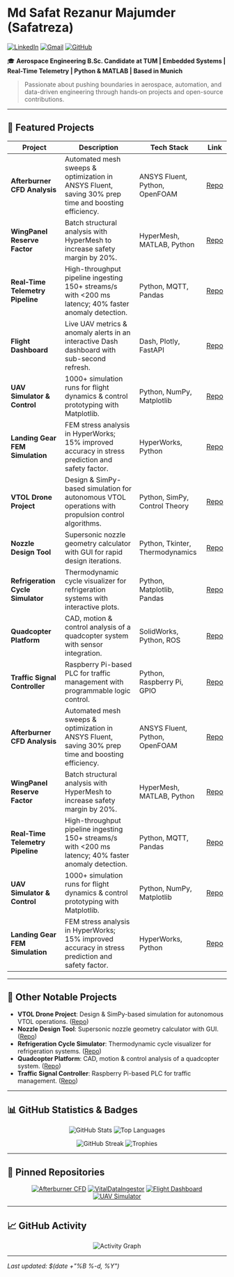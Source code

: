 # Md Safat Rezanur Majumder (Safatreza)

[![LinkedIn](https://img.shields.io/badge/LinkedIn-Safat%20Rezanur%20Majumder-blue?logo=linkedin)](https://www.linkedin.com/in/safat-rezanur-majumder-8496a7273/) [![Gmail](https://img.shields.io/badge/Gmail-safatrezanur9@gmail.com-red?logo=gmail)](mailto:safatrezanur9@gmail.com) [![GitHub](https://img.shields.io/badge/GitHub-Safatreza-black?logo=github)](https://github.com/Safatreza)

🎓 **Aerospace Engineering B.Sc. Candidate at TUM | Embedded Systems | Real-Time Telemetry | Python & MATLAB | Based in Munich**

> Passionate about pushing boundaries in aerospace, automation, and data-driven engineering through hands‑on projects and open-source contributions.

---

## 🚀 Featured Projects

| Project                           | Description                                                                                           | Tech Stack                      | Link                                                                                   |
| --------------------------------- | ----------------------------------------------------------------------------------------------------- | ------------------------------- | -------------------------------------------------------------------------------------- |
| **Afterburner CFD Analysis**      | Automated mesh sweeps & optimization in ANSYS Fluent, saving 30% prep time and boosting efficiency.   | ANSYS Fluent, Python, OpenFOAM  | [Repo](https://github.com/Safatreza/afterburner-cfd)                                   |
| **WingPanel Reserve Factor**      | Batch structural analysis with HyperMesh to increase safety margin by 20%.                            | HyperMesh, MATLAB, Python       | [Repo](https://github.com/Safatreza/WingPanel_RF_Analysis)                             |
| **Real‑Time Telemetry Pipeline**  | High-throughput pipeline ingesting 150+ streams/s with <200 ms latency; 40% faster anomaly detection. | Python, MQTT, Pandas            | [Repo](https://github.com/Safatreza/VitalDataIngestor)                                 |
| **Flight Dashboard**              | Live UAV metrics & anomaly alerts in an interactive Dash dashboard with sub-second refresh.           | Dash, Plotly, FastAPI           | [Repo](https://github.com/Safatreza/flight_dashboard)                                  |
| **UAV Simulator & Control**       | 1000+ simulation runs for flight dynamics & control prototyping with Matplotlib.                      | Python, NumPy, Matplotlib       | [Repo](https://github.com/Safatreza/uav_simulator)                                     |
| **Landing Gear FEM Simulation**   | FEM stress analysis in HyperWorks; 15% improved accuracy in stress prediction and safety factor.      | HyperWorks, Python              | [Repo](https://github.com/Safatreza/Torsion_Link_FEM_Analysis-Landing_Gear_Simulation) |
| **VTOL Drone Project**            | Design & SimPy-based simulation for autonomous VTOL operations with propulsion control algorithms.    | Python, SimPy, Control Theory   | [Repo](https://github.com/Safatreza/vtol_drone_project)                                |
| **Nozzle Design Tool**            | Supersonic nozzle geometry calculator with GUI for rapid design iterations.                           | Python, Tkinter, Thermodynamics | [Repo](https://github.com/Safatreza/NozzleDesignTool)                                  |
| **Refrigeration Cycle Simulator** | Thermodynamic cycle visualizer for refrigeration systems with interactive plots.                      | Python, Matplotlib, Pandas      | [Repo](https://github.com/Safatreza/RefrigerationCycleSimulationTool)                  |
| **Quadcopter Platform**           | CAD, motion & control analysis of a quadcopter system with sensor integration.                        | SolidWorks, Python, ROS         | [Repo](https://github.com/Safatreza/Quadcopter_Project)                                |
| **Traffic Signal Controller**     | Raspberry Pi-based PLC for traffic management with programmable logic control.                        | Python, Raspberry Pi, GPIO      | [Repo](https://github.com/Safatreza/Traffic_singnal_Programmable_Circuit)              |
| **Afterburner CFD Analysis**     | Automated mesh sweeps & optimization in ANSYS Fluent, saving 30% prep time and boosting efficiency.  | ANSYS Fluent, Python, OpenFOAM      | [Repo](https://github.com/Safatreza/afterburner-cfd)         |
| **WingPanel Reserve Factor**     | Batch structural analysis with HyperMesh to increase safety margin by 20%.                           | HyperMesh, MATLAB, Python            | [Repo](https://github.com/Safatreza/WingPanel_RF_Analysis)    |
| **Real‑Time Telemetry Pipeline** | High-throughput pipeline ingesting 150+ streams/s with <200 ms latency; 40% faster anomaly detection. | Python, MQTT, Pandas                | [Repo](https://github.com/Safatreza/VitalDataIngestor)       |                                                                                                                                                            | **Flight Dashboard**             | Live UAV metrics & anomaly alerts in an interactive Dash dashboard with sub-second refresh.         | Dash, Plotly, FastAPI               | [Repo](https://github.com/Safatreza/flight_dashboard)        |
| **UAV Simulator & Control**      | 1000+ simulation runs for flight dynamics & control prototyping with Matplotlib.                    | Python, NumPy, Matplotlib           | [Repo](https://github.com/Safatreza/uav_simulator)           |
| **Landing Gear FEM Simulation**  | FEM stress analysis in HyperWorks; 15% improved accuracy in stress prediction and safety factor.    | HyperWorks, Python                   | [Repo](https://github.com/Safatreza/Torsion_Link_FEM_Analysis-Landing_Gear_Simulation) |

---

## 🔧 Other Notable Projects

* **VTOL Drone Project**: Design & SimPy-based simulation for autonomous VTOL operations. ([Repo](https://github.com/Safatreza/vtol_drone_project))
* **Nozzle Design Tool**: Supersonic nozzle geometry calculator with GUI. ([Repo](https://github.com/Safatreza/NozzleDesignTool))
* **Refrigeration Cycle Simulator**: Thermodynamic cycle visualizer for refrigeration systems. ([Repo](https://github.com/Safatreza/RefrigerationCycleSimulationTool))
* **Quadcopter Platform**: CAD, motion & control analysis of a quadcopter system. ([Repo](https://github.com/Safatreza/Quadcopter_Project))
* **Traffic Signal Controller**: Raspberry Pi-based PLC for traffic management. ([Repo](https://github.com/Safatreza/Traffic_singnal_Programmable_Circuit))

---

## 📊 GitHub Statistics & Badges

<p align="center">
  <img src="https://github-readme-stats.vercel.app/api?username=Safatreza&show_icons=true&theme=radical&include_all_commits=true&count_private=true" alt="GitHub Stats" />
  <img src="https://github-readme-stats.vercel.app/api/top-langs/?username=Safatreza&layout=compact&theme=radical" alt="Top Languages" />
</p>

<p align="center">
  <img src="https://github-readme-streak-stats.herokuapp.com/?user=Safatreza&theme=radical" alt="GitHub Streak" />
  <img src="https://github-profile-trophy.vercel.app/?username=Safatreza&theme=radical&column=4" alt="Trophies" />
</p>

---

## 📂 Pinned Repositories

<p align="center">
  <a href="https://github.com/Safatreza/afterburner-cfd"><img src="https://github-readme-stats.vercel.app/api/pin/?username=Safatreza&repo=afterburner-cfd&theme=radical" alt="Afterburner CFD" /></a>
  <a href="https://github.com/Safatreza/VitalDataIngestor"><img src="https://github-readme-stats.vercel.app/api/pin/?username=Safatreza&repo=VitalDataIngestor&theme=radical" alt="VitalDataIngestor" /></a>
  <a href="https://github.com/Safatreza/flight_dashboard"><img src="https://github-readme-stats.vercel.app/api/pin/?username=Safatreza&repo=flight_dashboard&theme=radical" alt="Flight Dashboard" /></a>
  <a href="https://github.com/Safatreza/uav_simulator"><img src="https://github-readme-stats.vercel.app/api/pin/?username=Safatreza&repo=uav_simulator&theme=radical" alt="UAV Simulator" /></a>
</p>

---

## 📈 GitHub Activity

<p align="center">
  <img src="https://activity-graph.herokuapp.com/graph?username=Safatreza&theme=react-dark&area=true&hide_border=true" alt="Activity Graph" />
</p>

---

*Last updated: \$(date +"%B %-d, %Y")*




